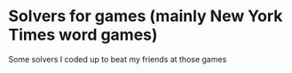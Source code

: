 # Solvers for games (mainly New York Times word games)

Some solvers I coded up to beat my friends at those games

